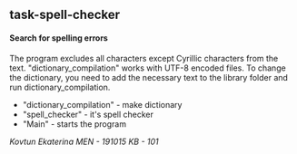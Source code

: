 ## task-spell-checker
#### Search for spelling errors
The program excludes all characters except Cyrillic characters from the text.
"dictionary_compilation" works with UTF-8 encoded files.
To change the dictionary, you need to add the necessary text to the library folder and run dictionary_compilation. 

* "dictionary_compilation" - make dictionary
* "spell_checker" - it's spell checker
* "Main" - starts the program

*Kovtun Ekaterina MEN - 191015 KB - 101*

